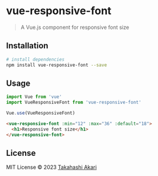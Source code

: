 # vue-responsive-font
> A Vue.js component for responsive font size


## Installation

``` bash
# install dependencies
npm install vue-responsive-font --save
```

## Usage

``` javascript
import Vue from 'vue'
import VueResponsiveFont from 'vue-responsive-font'

Vue.use(VueResponsiveFont)
```

``` html
<vue-responsive-font :min="12" :max="36" :default="18">
  <h1>Responsive font size</h1>
</vue-responsive-font>
```

## License
MIT License © 2023 [Takahashi Akari](https://github.com/takahashi-akari/vue-responsive-font)
